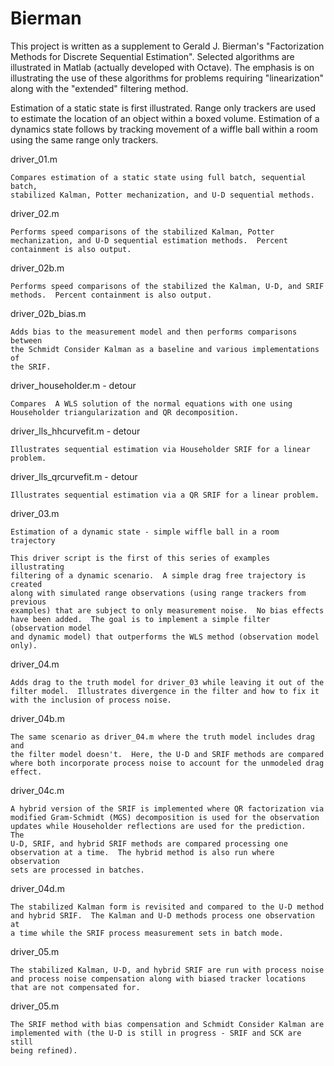Bierman
=======

This project is written as a supplement to Gerald J. Bierman's "Factorization
Methods for Discrete Sequential Estimation".  Selected algorithms are
illustrated in Matlab (actually developed with Octave).  The emphasis is
on illustrating the use of these algorithms for problems requiring
"linearization" along with the "extended" filtering method.

Estimation of a static state is first illustrated.  Range only trackers
are used to estimate the location of an object within a boxed volume.
Estimation of a dynamics state follows by tracking movement of a wiffle
ball within a room using the same range only trackers.

driver_01.m
```
Compares estimation of a static state using full batch, sequential batch,
stabilized Kalman, Potter mechanization, and U-D sequential methods.
```

driver_02.m
```
Performs speed comparisons of the stabilized Kalman, Potter
mechanization, and U-D sequential estimation methods.  Percent
containment is also output.
```

driver_02b.m
```
Performs speed comparisons of the stabilized the Kalman, U-D, and SRIF
methods.  Percent containment is also output.
```

driver_02b_bias.m
```
Adds bias to the measurement model and then performs comparisons between
the Schmidt Consider Kalman as a baseline and various implementations of
the SRIF.
```

driver_householder.m - detour
```
Compares  A WLS solution of the normal equations with one using
Householder triangularization and QR decomposition.
```

driver_lls_hhcurvefit.m - detour
```
Illustrates sequential estimation via Householder SRIF for a linear
problem.
```

driver_lls_qrcurvefit.m - detour
```
Illustrates sequential estimation via a QR SRIF for a linear problem.
```

driver_03.m
```
Estimation of a dynamic state - simple wiffle ball in a room trajectory

This driver script is the first of this series of examples illustrating
filtering of a dynamic scenario.  A simple drag free trajectory is created
along with simulated range observations (using range trackers from previous
examples) that are subject to only measurement noise.  No bias effects
have been added.  The goal is to implement a simple filter (observation model
and dynamic model) that outperforms the WLS method (observation model only).
```

driver_04.m
```
Adds drag to the truth model for driver_03 while leaving it out of the
filter model.  Illustrates divergence in the filter and how to fix it
with the inclusion of process noise.
```

driver_04b.m
```
The same scenario as driver_04.m where the truth model includes drag and
the filter model doesn't.  Here, the U-D and SRIF methods are compared
where both incorporate process noise to account for the unmodeled drag
effect.
```

driver_04c.m
```
A hybrid version of the SRIF is implemented where QR factorization via
modified Gram-Schmidt (MGS) decomposition is used for the observation
updates while Householder reflections are used for the prediction.  The
U-D, SRIF, and hybrid SRIF methods are compared processing one
observation at a time.  The hybrid method is also run where observation
sets are processed in batches.
```

driver_04d.m
```
The stabilized Kalman form is revisited and compared to the U-D method
and hybrid SRIF.  The Kalman and U-D methods process one observation at
a time while the SRIF process measurement sets in batch mode.
```

driver_05.m
```
The stabilized Kalman, U-D, and hybrid SRIF are run with process noise
and process noise compensation along with biased tracker locations
that are not compensated for.
```

driver_05.m
```
The SRIF method with bias compensation and Schmidt Consider Kalman are
implemented with (the U-D is still in progress - SRIF and SCK are still
being refined).
```

